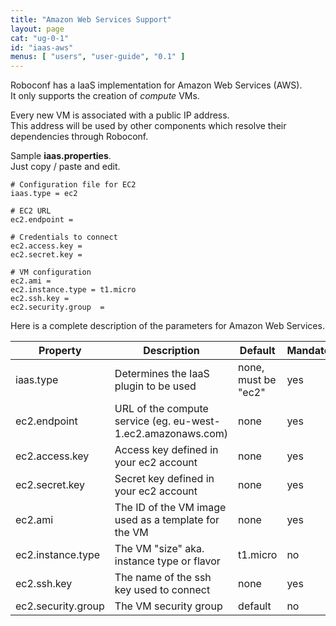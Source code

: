 ```yaml
---
title: "Amazon Web Services Support"
layout: page
cat: "ug-0-1"
id: "iaas-aws"
menus: [ "users", "user-guide", "0.1" ]
---
```


Roboconf has a IaaS implementation for Amazon Web Services (AWS).  
It only supports the creation of *compute* VMs.

Every new VM is associated with a public IP address.  
This address will be used by other components which resolve their dependencies through Roboconf.

Sample **iaas.properties**.  
Just copy / paste and edit.

``` properties
# Configuration file for EC2
iaas.type = ec2

# EC2 URL
ec2.endpoint = 

# Credentials to connect
ec2.access.key = 
ec2.secret.key = 

# VM configuration
ec2.ami	= 
ec2.instance.type = t1.micro
ec2.ssh.key = 
ec2.security.group	= 
```

Here is a complete description of the parameters for Amazon Web Services.

| Property | Description | Default | Mandatory
| --- | --- | --- | --- |
| iaas.type | Determines the IaaS plugin to be used | none, must be "ec2" | yes |
| ec2.endpoint | URL of the compute service (eg. eu-west-1.ec2.amazonaws.com)  | none | yes |
| ec2.access.key | Access key defined in your ec2 account | none | yes |
| ec2.secret.key | Secret key defined in your ec2 account | none | yes |
| ec2.ami | The ID of the VM image used as a template for the VM | none | yes |
| ec2.instance.type | The VM "size" aka. instance type or flavor | t1.micro | no |
| ec2.ssh.key | The name of the ssh key used to connect | none | yes |
| ec2.security.group | The VM security group | default | no |
